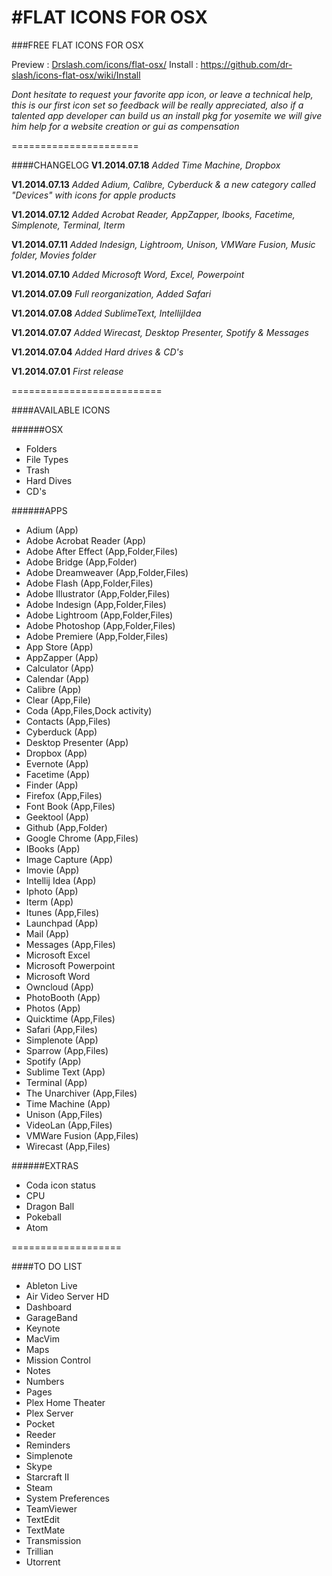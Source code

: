 #FLAT ICONS FOR OSX
======================
###FREE FLAT ICONS FOR OSX

Preview : [Drslash.com/icons/flat-osx/](http://drslash.com/icons/flat-osx/)
Install : https://github.com/dr-slash/icons-flat-osx/wiki/Install

*Dont hesitate to request your favorite app icon, or leave a technical help, this is our first icon set so feedback will be really appreciated, also if a talented app developer can build us an install pkg for yosemite we will give him help for a website creation or gui as compensation*

======================

####CHANGELOG
**V1.2014.07.18**
*Added Time Machine, Dropbox*

**V1.2014.07.13**
*Added Adium, Calibre, Cyberduck & a new category called "Devices" with icons for apple products*

**V1.2014.07.12**
*Added Acrobat Reader, AppZapper, Ibooks, Facetime, Simplenote, Terminal, Iterm*

**V1.2014.07.11**
*Added Indesign, Lightroom, Unison, VMWare Fusion, Music folder, Movies folder*

**V1.2014.07.10**
*Added Microsoft Word, Excel, Powerpoint*

**V1.2014.07.09**
*Full reorganization, Added Safari*

**V1.2014.07.08**
*Added SublimeText, IntellijIdea*

**V1.2014.07.07**
*Added Wirecast, Desktop Presenter, Spotify & Messages*

**V1.2014.07.04**
*Added Hard drives & CD's*

**V1.2014.07.01**
*First release*

==========================

####AVAILABLE ICONS

######OSX
* Folders
* File Types
* Trash
* Hard Dives
* CD's

######APPS
* Adium (App)
* Adobe Acrobat Reader (App)
* Adobe After Effect (App,Folder,Files)
* Adobe Bridge (App,Folder)
* Adobe Dreamweaver (App,Folder,Files)
* Adobe Flash (App,Folder,Files)
* Adobe Illustrator (App,Folder,Files)
* Adobe Indesign (App,Folder,Files)
* Adobe Lightroom (App,Folder,Files)
* Adobe Photoshop (App,Folder,Files)
* Adobe Premiere (App,Folder,Files)
* App Store (App)
* AppZapper (App)
* Calculator (App)
* Calendar (App)
* Calibre (App)
* Clear (App,File)
* Coda (App,Files,Dock activity)
* Contacts (App,Files)
* Cyberduck (App)
* Desktop Presenter (App)
* Dropbox (App)
* Evernote (App)
* Facetime (App)
* Finder (App)
* Firefox (App,Files)
* Font Book (App,Files)
* Geektool (App)
* Github (App,Folder)
* Google Chrome (App,Files)
* IBooks (App)
* Image Capture (App)
* Imovie (App)
* Intellij Idea (App)
* Iphoto (App)
* Iterm (App)
* Itunes (App,Files)
* Launchpad (App)
* Mail (App)
* Messages (App,Files)
* Microsoft Excel
* Microsoft Powerpoint
* Microsoft Word
* Owncloud (App)
* PhotoBooth (App)
* Photos (App)
* Quicktime (App,Files)
* Safari (App,Files)
* Simplenote (App)
* Sparrow (App,Files)
* Spotify (App)
* Sublime Text (App)
* Terminal (App)
* The Unarchiver (App,Files)
* Time Machine (App)
* Unison (App,Files)
* VideoLan (App,Files)
* VMWare Fusion (App,Files)
* Wirecast (App,Files)

######EXTRAS
* Coda icon status
* CPU
* Dragon Ball
* Pokeball
* Atom

===================

####TO DO LIST
* Ableton Live
* Air Video Server HD
* Dashboard
* GarageBand
* Keynote
* MacVim
* Maps
* Mission Control
* Notes
* Numbers
* Pages
* Plex Home Theater
* Plex Server
* Pocket
* Reeder
* Reminders
* Simplenote
* Skype
* Starcraft II
* Steam
* System Preferences
* TeamViewer
* TextEdit
* TextMate
* Transmission
* Trillian
* Utorrent
